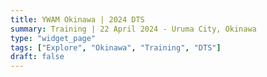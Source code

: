 ```yaml
---
title: YWAM Okinawa | 2024 DTS
summary: Training | 22 April 2024 - Uruma City, Okinawa
type: "widget_page"
tags: ["Explore", "Okinawa", "Training", "DTS"]
draft: false
---
```

